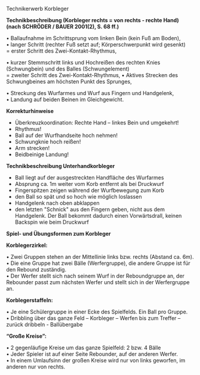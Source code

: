 Technikerwerb Korbleger  
  

**Technikbeschreibung (Korbleger rechts = von rechts - rechte Hand) (nach SCHRÖDER / BAUER 2001(2), S. 68 ff.)**

• Ballaufnahme im Schrittsprung vom linken Bein (kein Fuß am Boden),  
• langer Schritt (rechter Fuß setzt auf; Körperschwerpunkt wird gesenkt)  
= erster Schritt des Zwei-Kontakt-Rhythmus,

• kurzer Stemmschritt links und Hochreißen des rechten Knies (Schwungbein) und des Balles (Schwungelement)  
= zweiter Schritt des Zwei-Kontakt-Rhythmus, • Aktives Strecken des Schwungbeines am höchsten Punkt des Sprunges,

• Streckung des Wurfarmes und Wurf aus Fingern und Handgelenk,  
• Landung auf beiden Beinen im Gleichgewicht.

**Korrekturhinweise**

- Überkreuzkoordination: Rechte Hand – linkes Bein und umgekehrt!  
- Rhythmus!  
- Ball auf der Wurfhandseite hoch nehmen!  
- Schwungknie hoch reißen!  
- Arm strecken!  
- Beidbeinige Landung!

**Technikbeschreibung Unterhandkorbleger**

- Ball liegt auf der ausgestreckten Handfläche des Wurfarmes  
- Absprung ca. 1m weiter vom Korb entfernt als bei Druckwurf  
- Fingerspitzen zeigen während der Wurfbewegung zum Korb  
- den Ball so spät und so hoch wie möglich loslassen  
- Handgelenk nach oben abklappen  
- den letzten "Schnick" aus den Fingern geben, nicht aus dem Handgelenk. Der Ball bekommt dadurch einen Vorwärtsdrall, keinen Backspin wie beim Druckwurf

**Spiel- und Übungsformen zum Korbleger**

**Korblegerzirkel:**

• Zwei Gruppen stehen an der Mittellinie links bzw. rechts (Abstand ca. 6m).  
• Die eine Gruppe hat zwei Bälle (Werfergruppe), die andere Gruppe ist für den Rebound zuständig.  
• Der Werfer stellt sich nach seinem Wurf in der Reboundgruppe an, der Rebounder passt zum nächsten Werfer und stellt sich in der Werfergruppe an.

**Korblegerstaffeln:**

• Je eine Schülergruppe in einer Ecke des Spielfelds. Ein Ball pro Gruppe.  
• Dribbling über das ganze Feld – Korbleger – Werfen bis zum Treffer – zurück dribbeln - Ballübergabe

**“Große Kreise”:**

• 2 gegenläufige Kreise um das ganze Spielfeld: 2 bzw. 4 Bälle  
• Jeder Spieler ist auf einer Seite Rebounder, auf der anderen Werfer.  
• In einem Umlaufsinn der großen Kreise wird nur von links geworfen, im anderen nur von rechts.  

